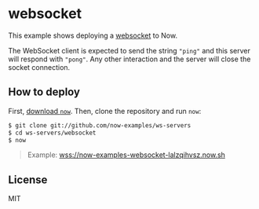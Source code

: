 # websocket

This example shows deploying a [websocket](https://github.com/theturtle32/WebSocket-Node) to Now.

The WebSocket client is expected to send the string `"ping"` and this
server will respond with `"pong"`. Any other interaction and the server
will close the socket connection.

## How to deploy

First, [download `now`](https://zeit.co/download). Then, clone the
repository and run `now`:

```bash
$ git clone git://github.com/now-examples/ws-servers
$ cd ws-servers/websocket
$ now
```

> Example: [wss://now-examples-websocket-lalzqihvsz.now.sh](https://now-examples-websocket-lalzqihvsz.now.sh/_src/?f=server.js)

## License

MIT
